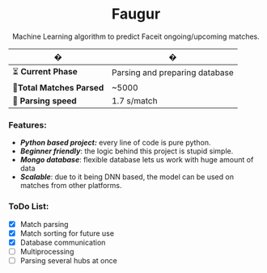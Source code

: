 <div align="center">

# Faugur
</div>

<div align="center">

Machine Learning algorithm to predict Faceit ongoing/upcoming matches.
</div>



  � | �
  ------------ | -------------
  ⏳ **Current Phase**| Parsing and preparing database
  📝**Total Matches Parsed** | ~5000
  🧭 **Parsing speed** | 1.7 s/match
 
 ### Features:
 * ***Python based project:*** every line of code is pure python.
 * ***Beginner friendly***: the logic behind this project is stupid simple. 
 * ***Mongo database***: flexible database lets us work with huge amount of data
 * ***Scalable***: due to it being DNN based, the model can be used on matches from other platforms.
 
 ### ToDo List:
 - [x] Match parsing
 - [x] Match sorting for future use
 - [x] Database communication
 - [ ] Multiprocessing
 - [ ] Parsing several hubs at once 
